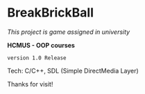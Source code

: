 # BreakBrickBall

_This project is game assigned in university_ 

**HCMUS - OOP courses**

`version 1.0 Release`

Tech: C/C++, SDL (Simple DirectMedia Layer)
 
 Thanks for visit!
